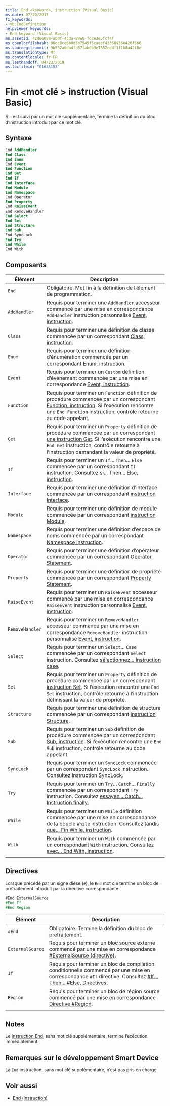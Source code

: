 ```yaml
---
title: End <keyword>, instruction (Visual Basic)
ms.date: 07/20/2015
f1_keywords:
- vb.EndDefinition
helpviewer_keywords:
- End keyword [Visual Basic]
ms.assetid: 42d6e088-ab0f-4cda-88e8-fdce3e5fcf4f
ms.openlocfilehash: 96dc8ce6b0d3b7545f5caeef43358936e426f566
ms.sourcegitcommit: 9b552addadfb57fab0b9e7852ed4f1f1b8a42f8e
ms.translationtype: MT
ms.contentlocale: fr-FR
ms.lasthandoff: 04/23/2019
ms.locfileid: "61638153"
---
```

# <a name="end-keyword-statement-visual-basic"></a>Fin \<mot clé > instruction (Visual Basic)

S’il est suivi par un mot clé supplémentaire, termine la définition du bloc d’instruction introduit par ce mot clé.

## <a name="syntax"></a>Syntaxe

```vb
End AddHandler
End Class
End Enum
End Event
End Function
End Get
End If
End Interface
End Module
End Namespace
End Operator
End Property
End RaiseEvent  
End RemoveHandler  
End Select
End Set
End Structure
End Sub
End SyncLock
End Try
End While
End With  
```  
  
## <a name="parts"></a>Composants

|Élément|Description|
|---|---|
|`End`|Obligatoire. Met fin à la définition de l’élément de programmation.|
|`AddHandler`|Requis pour terminer une `AddHandler` accesseur commencé par une mise en correspondance `AddHandler` instruction personnalisé [Event, instruction](event-statement.md).|
|`Class`|Requis pour terminer une définition de classe commencée par un correspondant [Class, instruction](class-statement.md).|
|`Enum`|Requis pour terminer une définition d’énumération commencée par un correspondant [Enum, instruction](enum-statement.md).|
|`Event`|Requis pour terminer un `Custom` définition d’événement commencée par une mise en correspondance [Event, instruction](event-statement.md).|  
|`Function`|Requis pour terminer un `Function` définition de procédure commencée par un correspondant [Function, instruction](function-statement.md). Si l’exécution rencontre une `End Function` instruction, contrôle retourne au code appelant.|
|`Get`|Requis pour terminer un `Property` définition de procédure commencée par un correspondant [une instruction Get](get-statement.md). Si l’exécution rencontre une `End Get` instruction, contrôle retourne à l’instruction demandant la valeur de propriété.|
|`If`|Requis pour terminer un `If`... `Then`... `Else` commencée par un correspondant `If` instruction. Consultez [si... Then... Else, instruction](if-then-else-statement.md).|
|`Interface`|Requis pour terminer une définition d’interface commencée par un correspondant [instruction Interface](interface-statement.md).|
|`Module`|Requis pour terminer une définition de module commencée par un correspondant [instruction Module](module-statement.md).|
|`Namespace`|Requis pour terminer une définition d’espace de noms commencée par un correspondant [Namespace instruction](namespace-statement.md).|
|`Operator`|Requis pour terminer une définition d’opérateur commencée par un correspondant [Operator Statement](operator-statement.md).|
|`Property`|Requis pour terminer une définition de propriété commencée par un correspondant [Property Statement](property-statement.md).|
|`RaiseEvent`|Requis pour terminer un `RaiseEvent` accesseur commencé par une mise en correspondance `RaiseEvent` instruction personnalisé [Event, instruction](event-statement.md).|
|`RemoveHandler`|Requis pour terminer un `RemoveHandler` accesseur commencé par une mise en correspondance `RemoveHandler` instruction personnalisé [Event, instruction](event-statement.md).|
|`Select`|Requis pour terminer un `Select`... `Case` commencée par un correspondant `Select` instruction. Consultez [sélectionnez... Instruction case](select-case-statement.md).  
|`Set`|Requis pour terminer un `Property` définition de procédure commencée par un correspondant [instruction Set](set-statement.md). Si l’exécution rencontre une `End Set` instruction, contrôle retourne à l’instruction définissant la valeur de propriété.  
|`Structure`|Requis pour terminer une définition de structure commencée par un correspondant [instruction Structure](structure-statement.md).  
|`Sub`|Requis pour terminer un `Sub` définition de procédure commencée par un correspondant [Sub, instruction](sub-statement.md). Si l’exécution rencontre une `End Sub` instruction, contrôle retourne au code appelant.  
|`SyncLock`|Requis pour terminer un `SyncLock` commencée par un correspondant `SyncLock` instruction. Consultez [instruction SyncLock](synclock-statement.md).  
|`Try`|Requis pour terminer un `Try`... `Catch`... `Finally` commencée par un correspondant `Try` instruction. Consultez [essayez... Catch... Instruction finally](try-catch-finally-statement.md).  
|`While`|Requis pour terminer un `While` définition commencée par une mise en correspondance de la boucle `While` instruction. Consultez [tandis que... Fin While, instruction](while-end-while-statement.md).  
|`With`| Requis pour terminer un `With` commencée par un correspondant `With` instruction. Consultez [avec... End With, instruction](with-end-with-statement.md).  
|||
  
## <a name="directives"></a>Directives

Lorsque précédé par un signe dièse (`#`), le `End` mot clé termine un bloc de prétraitement introduit par la directive correspondante.  

```vb
#End ExternalSource
#End If
#End Region
```

|Élément|Description|
|---|---|
|`#End`|Obligatoire. Termine la définition du bloc de prétraitement.|
|`ExternalSource`|Requis pour terminer un bloc source externe commencé par une mise en correspondance [#ExternalSource (directive)](../directives/externalsource-directive.md).|
|`If`|Requis pour terminer un bloc de compilation conditionnelle commencé par une mise en correspondance `#If` directive. Consultez [#If... Then... #Else, Directives](../directives/if-then-else-directives.md).|
|`Region`|Requis pour terminer un bloc de région source commencé par une mise en correspondance [Directive #Region](../directives/region-directive.md).|
|||

## <a name="remarks"></a>Notes

Le [instruction End](end-statement.md), sans mot clé supplémentaire, termine l’exécution immédiatement.

## <a name="smart-device-developer-notes"></a>Remarques sur le développement Smart Device  

La `End` instruction, sans mot clé supplémentaire, n’est pas pris en charge.  
  
## <a name="see-also"></a>Voir aussi

- [End (instruction)](end-statement.md)
